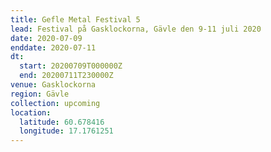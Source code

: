 ```yaml
---
title: Gefle Metal Festival 5
lead: Festival på Gasklockorna, Gävle den 9-11 juli 2020
date: 2020-07-09
enddate: 2020-07-11
dt:
  start: 20200709T000000Z
  end: 20200711T230000Z
venue: Gasklockorna
region: Gävle
collection: upcoming
location:
  latitude: 60.678416
  longitude: 17.1761251
---
```


